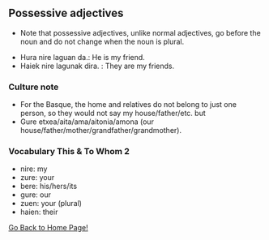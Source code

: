 ## Possessive adjectives
* Note that possessive adjectives, unlike normal adjectives, go before the noun and do not change when the noun is plural.</p>
* Hura nire laguan da.: He is my friend.
* Haiek nire lagunak dira. : They are my friends.

### Culture note
* For the Basque, the home and relatives do not belong to just one person, so they would not say my house/father/etc. but
* Gure etxea/aita/ama/aitonia/amona (our house/father/mother/grandfather/grandmother).

### Vocabulary This & To Whom 2
* nire: my
* zure: your
* bere: his/hers/its
* gure: our
* zuen: your (plural)
* haien: their

[ Go Back to Home Page!](..)

